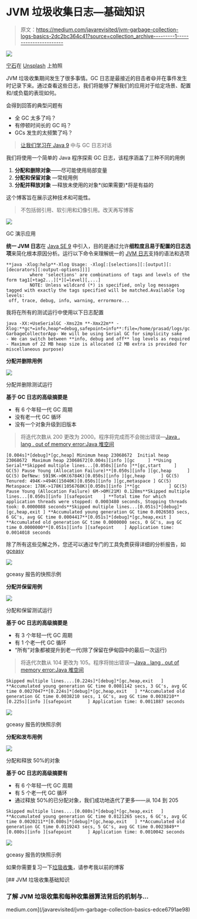 # JVM 垃圾收集日志—基础知识

> 原文：<https://medium.com/javarevisited/jvm-garbage-collection-logs-basics-2dc2bc364c41?source=collection_archive---------1----------------------->

![](img/393de34c0f2af0a776b49e01b4ac3bca.png)

[宁石](https://unsplash.com/@ningshi?utm_source=unsplash&utm_medium=referral&utm_content=creditCopyText)在 [Unsplash](https://unsplash.com/s/photos/collection?utm_source=unsplash&utm_medium=referral&utm_content=creditCopyText) 上拍照

JVM 垃圾收集期间发生了很多事情。GC 日志是最接近的目击者😄并在事件发生时记录下来。通过查看这些日志，我们将能够了解我们的应用对于给定场景、配置和/或负载的表现如何。

会得到回答的典型问题有

*   全 GC 太多了吗？
*   有停顿时间长的 GC 吗？
*   GCs 发生的太频繁了吗？

> [让我们学习在 Java 9](https://www.slideshare.net/PoonamBajaj5/lets-learn-to-talk-to-gc-logs-in-java-9) 中与 GC 日志对话

我们将使用一个简单的 Java 程序探索 GC 日志，该程序涵盖了三种不同的用例

1.  **分配和删除对象**——尽可能使用局部变量
2.  **分配和保留对象** —常规用例
3.  **分配并释放对象** —释放未使用的对象*(如果需要)*将是有益的

这个博客旨在展示这种技术和可能性。

> 不包括弱引用、软引用和幻像引用。改天再写博客

[![](img/8cf72e34be3a6b903b24d0f45ab32178.png)](https://javarevisited.blogspot.com/2019/04/top-5-courses-to-learn-jvm-internals.html)

GC 演示应用

**统一 JVM 日志**在 [Java SE 9](https://openjdk.java.net/jeps/158) 中引入，目的是通过允许**细粒度且易于配置的日志选项**来简化根本原因分析。运行以下命令来理解统一的 [JVM 日志](https://www.java67.com/2016/08/10-jvm-options-for-java-production-application.html)支持的语法和选项

```
**java -Xlog:help**-Xlog Usage: -Xlog[:[selections][:[output][:[decorators][:output-options]]]]
         where 'selections' are combinations of tags and levels of the form tag1[+tag2...][*][=level][,...]
         NOTE: Unless wildcard (*) is specified, only log messages tagged with exactly the tags specified will be matched.Available log levels:
 off, trace, debug, info, warning, errormore...
```

我将在所有的测试运行中使用以下日志配置

```
java -XX:+UseSerialGC -Xms22m **-Xmx22m** -Xlog:**gc*=info,heap*=debug,safepoint=info**:file=/home/prasad/logs/gc.log::filecount=3,filesize=1m GarbageCollectorApp- We will be using Serial GC for simplicity sake
- We can switch between **info, debug and off** log levels as required
- Maximum of 22 MB heap size is allocated (2 MB extra is provided for miscellaneous purpose)
```

**分配并删除用例**

[![](img/049aa01464bc27988559462239178ef5.png)](https://javarevisited.blogspot.com/2020/04/top-10-advanced-core-java-courses-for-experienced-developers.html)

分配并删除测试运行

**基于 GC 日志的高级摘要是**

*   有 6 个年轻一代 GC 周期
*   没有老一代 GC 循环
*   没有一个对象升级到旧版本

> 将迭代次数从 200 更改为 2000。程序将完成而不会抛出错误—[Java . lang . out of memory error:Java 堆空间](http://javarevisited.blogspot.sg/2011/09/javalangoutofmemoryerror-permgen-space.html#axzz5DmwFLA1K)

```
[0.004s]*[debug]*[gc,heap] Minimum heap 23068672  Initial heap 23068672  Maximum heap 23068672[0.004s][info ][gc     ] **Using Serial**Skipped multiple lines...[0.050s][info ]**[gc,start     ] GC(5) Pause Young (Allocation Failure)**[0.050s][info ][gc,heap      ] GC(5) DefNew: 5919K->0K(6784K)[0.050s][info ][gc,heap      ] GC(5) Tenured: 494K->494K(15040K)[0.050s][info ][gc,metaspace ] GC(5) Metaspace: 178K->178K(1056768K)[0.050s][info ]**[gc           ] GC(5) Pause Young (Allocation Failure) 6M->0M(21M) 0.128ms**Skipped multiple lines...[0.050s][info ][safepoint    ] **Total time for which application threads were stopped: 0.0003480 seconds, Stopping threads took: 0.0000088 seconds**Skipped multiple lines...[0.051s]*[debug]*[gc,heap,exit ] **Accumulated young generation GC time 0.0026503 secs, 6 GC's, avg GC time 0.0004417**[0.051s]*[debug]*[gc,heap,exit ] **Accumulated old generation GC time 0.0000000 secs, 0 GC's, avg GC time 0.0000000**[0.051s][info ][safepoint    ] Application time: 0.0014018 seconds
```

除了所有这些见解之外，您还可以通过专门的工具免费获得详细的分析报告，如 [gceasy](https://gceasy.io/)

[![](img/b15636dbfc06d4b6f40710950dbeba2e.png)](https://www.java67.com/2020/04/top-5-advanced-courses-to-learn-java-perofrmance-concurrency-memory-management.html)

gceasy 报告的快照示例

**分配并保留用例**

[![](img/d7d669f85fc395a4dd2474091fc62217.png)](https://javarevisited.blogspot.com/2018/07/top-5-java-performance-tuning-books-for.html#axzz6ieZZarMY)

分配和保留测试运行

**基于 GC 日志的高级摘要是**

*   有 3 个年轻一代 GC 周期
*   有 1 个老一代 GC 循环
*   “所有”对象都被提升到老一代(除了保留在伊甸园中的最后一次运行)

> 将迭代次数从 104 更改为 105。程序将抛出错误—[Java . lang . out of memory error:Java 堆空间](https://javarevisited.blogspot.com/2016/10/how-to-increase-heap-size-of-eclipse-OutOfMemoryError.html)

```
Skipped multiple lines....[0.224s]*[debug]*[gc,heap,exit   ] **Accumulated young generation GC time 0.0081142 secs, 3 GC's, avg GC time 0.0027047**[0.224s]*[debug]*[gc,heap,exit   ] **Accumulated old generation GC time 0.0038210 secs, 1 GC's, avg GC time 0.0038210**[0.225s][info ][safepoint      ] Application time: 0.0011887 seconds
```

[![](img/bc94b2d00a81cda4fdfa38c7db3de81a.png)](http://javarevisited.blogspot.sg/2011/11/hotspot-jvm-options-java-examples.html#axzz54oJiRW8k)

gceasy 报告的快照示例

**分配和发布用例**

[![](img/04457f422e9e12222e9eb4ab5969f093.png)](https://javarevisited.blogspot.com/2011/04/garbage-collection-in-java.html#axzz4zt6jlTWS)

分配和释放 50%的对象

**基于 GC 日志的高级摘要有**

*   有 6 个年轻一代 GC 周期
*   有 5 个老一代 GC 循环
*   通过释放 50%的已分配对象，我们成功地迭代了更多——从 104 到 205

```
Skipped multiple lines....[0.080s]*[debug]*[gc,heap,exit   ] **Accumulated young generation GC time 0.0121265 secs, 6 GC's, avg GC time 0.0020211**[0.080s]*[debug]*[gc,heap,exit   ] **Accumulated old generation GC time 0.0119243 secs, 5 GC's, avg GC time 0.0023849**[0.080s][info ][safepoint      ] Application time: 0.0010042 seconds
```

[![](img/fe93ba3fe204784b6f0bf82dfb3f1a91.png)](https://javarevisited.blogspot.com/2020/04/top-5-courses-to-become-full-stack-java-developer-with-Angular-and-Reactjs.html#axzz6Nq9yk7Sc)

gceasy 报告的快照示例

如果你需要复习一下[垃圾收集](/javarevisited/7-best-courses-to-learn-jvm-garbage-collection-and-performance-tuning-for-experienced-java-331705180686)，请参考我以前的博客

[](/javarevisited/jvm-garbage-collection-basics-edce6791ae98) [## JVM 垃圾收集基础知识

### 了解 JVM 垃圾收集和每种收集器算法背后的机制与…

medium.com](/javarevisited/jvm-garbage-collection-basics-edce6791ae98)